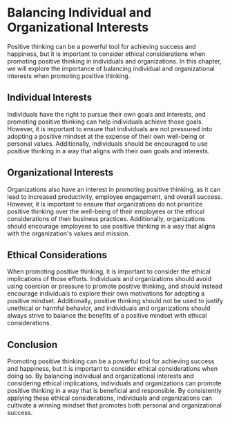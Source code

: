 Balancing Individual and Organizational Interests
=========================================================================================================

Positive thinking can be a powerful tool for achieving success and happiness, but it is important to consider ethical considerations when promoting positive thinking in individuals and organizations. In this chapter, we will explore the importance of balancing individual and organizational interests when promoting positive thinking.

Individual Interests
--------------------

Individuals have the right to pursue their own goals and interests, and promoting positive thinking can help individuals achieve those goals. However, it is important to ensure that individuals are not pressured into adopting a positive mindset at the expense of their own well-being or personal values. Additionally, individuals should be encouraged to use positive thinking in a way that aligns with their own goals and interests.

Organizational Interests
------------------------

Organizations also have an interest in promoting positive thinking, as it can lead to increased productivity, employee engagement, and overall success. However, it is important to ensure that organizations do not prioritize positive thinking over the well-being of their employees or the ethical considerations of their business practices. Additionally, organizations should encourage employees to use positive thinking in a way that aligns with the organization's values and mission.

Ethical Considerations
----------------------

When promoting positive thinking, it is important to consider the ethical implications of those efforts. Individuals and organizations should avoid using coercion or pressure to promote positive thinking, and should instead encourage individuals to explore their own motivations for adopting a positive mindset. Additionally, positive thinking should not be used to justify unethical or harmful behavior, and individuals and organizations should always strive to balance the benefits of a positive mindset with ethical considerations.

Conclusion
----------

Promoting positive thinking can be a powerful tool for achieving success and happiness, but it is important to consider ethical considerations when doing so. By balancing individual and organizational interests and considering ethical implications, individuals and organizations can promote positive thinking in a way that is beneficial and responsible. By consistently applying these ethical considerations, individuals and organizations can cultivate a winning mindset that promotes both personal and organizational success.
